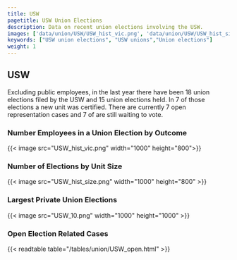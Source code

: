 ```yaml
---
title: USW
pagetitle: USW Union Elections
description: Data on recent union elections involving the USW.
images: ['data/union/USW/USW_hist_vic.png', 'data/union/USW/USW_hist_size.png', 'data/union/USW/USW_10.png']
keywords: ["USW union elections", "USW unions","Union elections"]
weight: 1
---
```

##  USW

Excluding public employees, in the last year there have been 18 union elections filed by the USW and 15 union elections held. In 7 of those elections a new unit was certified. There are currently 7 open representation cases and 7 of are still waiting to vote.

### Number Employees in a Union Election by Outcome
{{< image src="USW_hist_vic.png" width="1000" height="800">}}

### Number of Elections by Unit Size
{{< image src="USW_hist_size.png" width="1000" height="800" >}}

### Largest Private Union Elections
{{< image src="USW_10.png" width="1000" height="1000"  >}}

### Open Election Related Cases
{{< readtable table="/tables/union/USW_open.html" >}}

